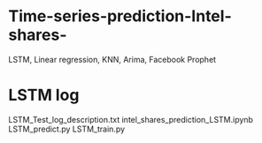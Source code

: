 # Time-series-prediction-Intel-shares-
LSTM,  Linear regression, KNN, Arima, Facebook Prophet

# LSTM log
LSTM_Test_log_description.txt
intel_shares_prediction_LSTM.ipynb
LSTM_predict.py
LSTM_train.py
